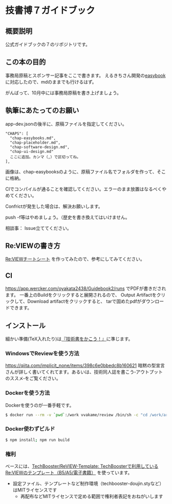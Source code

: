 # 技書博７ガイドブック

## 概要説明
公式ガイドブックの７のリポジトリです。

## この本の目的

事務局原稿とスポンサー記事をここで書きます。
えるきちさん開発の[easybook](https://github.com/erukiti/easybooks)に対応したので、mdのままでも行けるはず。

がんばって、10月中には事務局原稿を書き上げましょう。

## 執筆にあたってのお願い
app-dev.jsonの後半に、原稿ファイルを指定してください。

    "CHAPS": [
      "chap-easybooks.md",
      "chap-placeholder.md",
      "chap-software-design.md",
      "chap-ui-design.md"
      ここに追加。カンマ（,）で区切ってね。
    ],

画像は、chap-easybooksのように、原稿ファイル名でフォルダを作って、そこに格納。

CIでコンパイルが通ることを確認してください。エラーのまま放置はなるべくやめてください。

Confrictが発生した場合は、解決お願いします。

push -f等はやめましょう。（歴史を書き換えてはいけません。

相談事：
Issue立ててください。

## Re:VIEWの書き方

[Re:VIEWチートシート](https://gist.github.com/erukiti/c4e3189dda179a0f0b73299fb5787838) を作ってみたので、参考にしてみてください。

## CI
https://app.wercker.com/oyakata2438/Guidebook2/runs
でPDFが書きだされます。
一番上のBuildをクリックすると展開されるので、
Output Artifactをクリックして、Download artifactをクリックすると、
tarで固めたpdfがダウンロードできます。

## インストール

細かい準備(TeX入れたり)は[『技術書をかこう！』](https://github.com/TechBooster/C89-FirstStepReVIEW-v2)に準じます。

### WindowsでReviewを使う方法

https://qiita.com/implicit_none/items/398c6e0bbedc8b160621
暗黙の型宣言さんが詳しく書いてくれてます。あるいは、技術同人誌を書こう‐アウトプットのススメ‐をご覧ください。

### Dockerを使う方法

Dockerを使うのが一番手軽です。

```sh
$ docker run --rm -v `pwd`:/work vvakame/review /bin/sh -c "cd /work/articles ; review-pdfmaker config.yml"
```

### Docker使わずビルド

```sh
$ npm install; npm run build
```

### 権利

ベースには、[TechBooster/ReVIEW\-Template: TechBoosterで利用しているRe:VIEWのテンプレート（B5/A5/電子書籍）](https://github.com/TechBooster/ReVIEW-Template) を使っています。

  * 設定ファイル、テンプレートなど制作環境（techbooster-doujin.styなど）はMITライセンスです
    * 再配布などMITライセンスで定める範囲で権利者表記をおねがいします
